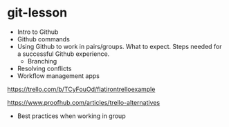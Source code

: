 # git-lesson

- Intro to Github
- Github commands
- Using Github to work in pairs/groups. What to expect. Steps needed for a successful Github experience.
  - Branching
- Resolving conflicts
- Workflow management apps

https://trello.com/b/TCyFouOd/flatirontrelloexample

https://www.proofhub.com/articles/trello-alternatives

- Best practices when working in group